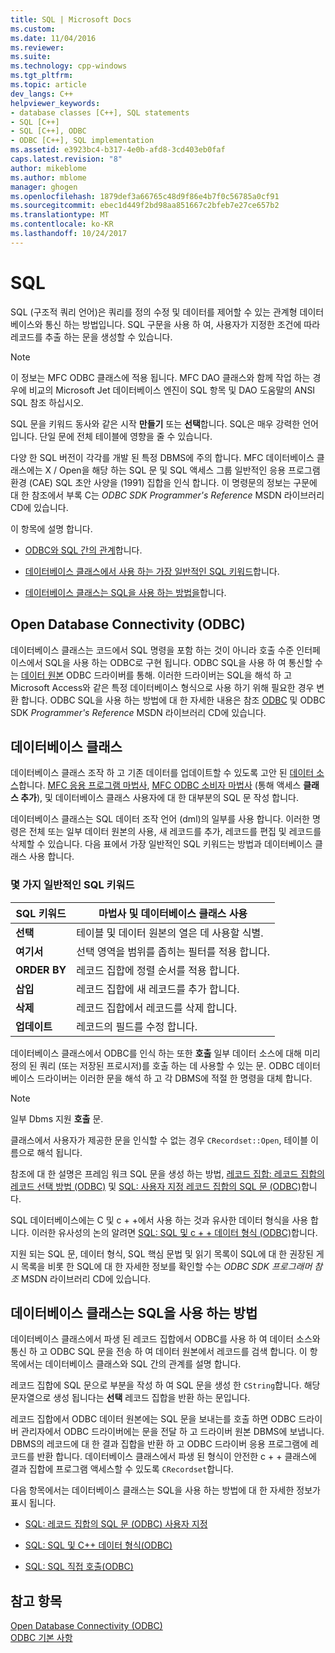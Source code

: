```yaml
---
title: SQL | Microsoft Docs
ms.custom: 
ms.date: 11/04/2016
ms.reviewer: 
ms.suite: 
ms.technology: cpp-windows
ms.tgt_pltfrm: 
ms.topic: article
dev_langs: C++
helpviewer_keywords:
- database classes [C++], SQL statements
- SQL [C++]
- SQL [C++], ODBC
- ODBC [C++], SQL implementation
ms.assetid: e3923bc4-b317-4e0b-afd8-3cd403eb0faf
caps.latest.revision: "8"
author: mikeblome
ms.author: mblome
manager: ghogen
ms.openlocfilehash: 1879def3a66765c48d9f86e4b7f0c56785a0cf91
ms.sourcegitcommit: ebec1d449f2bd98aa851667c2bfeb7e27ce657b2
ms.translationtype: MT
ms.contentlocale: ko-KR
ms.lasthandoff: 10/24/2017
---
```

# <a name="sql"></a>SQL
SQL (구조적 쿼리 언어)은 쿼리를 정의 수정 및 데이터를 제어할 수 있는 관계형 데이터베이스와 통신 하는 방법입니다. SQL 구문을 사용 하 여, 사용자가 지정한 조건에 따라 레코드를 추출 하는 문을 생성할 수 있습니다.  
  
> [!NOTE]
>  이 정보는 MFC ODBC 클래스에 적용 됩니다. MFC DAO 클래스와 함께 작업 하는 경우에 비교의 Microsoft Jet 데이터베이스 엔진이 SQL 항목 및 DAO 도움말의 ANSI SQL 참조 하십시오.  
  
 SQL 문을 키워드 동사와 같은 시작 **만들기** 또는 **선택**합니다. SQL은 매우 강력한 언어입니다. 단일 문에 전체 테이블에 영향을 줄 수 있습니다.  
  
 다양 한 SQL 버전이 각각를 개발 된 특정 DBMS에 주의 합니다. MFC 데이터베이스 클래스에는 X / Open을 해당 하는 SQL 문 및 SQL 액세스 그룹 일반적인 응용 프로그램 환경 (CAE) SQL 초안 사양을 (1991) 집합을 인식 합니다. 이 명령문의 정보는 구문에 대 한 참조에서 부록 C는 *ODBC SDK* *Programmer's Reference* MSDN 라이브러리 CD에 있습니다.  
  
 이 항목에 설명 합니다.  
  
-   [ODBC와 SQL 간의 관계](#_core_open_database_connectivity_.28.odbc.29)합니다.  
  
-   [데이터베이스 클래스에서 사용 하는 가장 일반적인 SQL 키워드](#_core_the_database_classes)합니다.  
  
-   [데이터베이스 클래스는 SQL을 사용 하는 방법을](#_core_how_the_database_classes_use_sql)합니다.  
  
##  <a name="_core_open_database_connectivity_.28.odbc.29"></a>Open Database Connectivity (ODBC)  
 데이터베이스 클래스는 코드에서 SQL 명령을 포함 하는 것이 아니라 호출 수준 인터페이스에서 SQL을 사용 하는 ODBC로 구현 됩니다. ODBC SQL을 사용 하 여 통신할 수는 [데이터 원본](../../data/odbc/data-source-odbc.md) ODBC 드라이버를 통해. 이러한 드라이버는 SQL을 해석 하 고 Microsoft Access와 같은 특정 데이터베이스 형식으로 사용 하기 위해 필요한 경우 변환 합니다. ODBC SQL을 사용 하는 방법에 대 한 자세한 내용은 참조 [ODBC](../../data/odbc/odbc-basics.md) 및 ODBC SDK *Programmer's Reference* MSDN 라이브러리 CD에 있습니다.  
  
##  <a name="_core_the_database_classes"></a>데이터베이스 클래스  
 데이터베이스 클래스 조작 하 고 기존 데이터를 업데이트할 수 있도록 고안 된 [데이터 소스](../../data/odbc/data-source-odbc.md)합니다. [MFC 응용 프로그램 마법사](../../mfc/reference/database-support-mfc-application-wizard.md), [MFC ODBC 소비자 마법사](../../mfc/reference/adding-an-mfc-odbc-consumer.md) (통해 액세스 **클래스 추가**), 및 데이터베이스 클래스 사용자에 대 한 대부분의 SQL 문 작성 합니다.  
  
 데이터베이스 클래스는 SQL 데이터 조작 언어 (dml)의 일부를 사용 합니다. 이러한 명령은 전체 또는 일부 데이터 원본의 사용, 새 레코드를 추가, 레코드를 편집 및 레코드를 삭제할 수 있습니다. 다음 표에서 가장 일반적인 SQL 키워드는 방법과 데이터베이스 클래스 사용 합니다.  
  
### <a name="some-common-sql-keywords"></a>몇 가지 일반적인 SQL 키워드  
  
|SQL 키워드|마법사 및 데이터베이스 클래스 사용|  
|-----------------|---------------------------------------------|  
|**선택**|테이블 및 데이터 원본의 열은 데 사용할 식별.|  
|**여기서**|선택 영역을 범위를 좁히는 필터를 적용 합니다.|  
|**ORDER BY**|레코드 집합에 정렬 순서를 적용 합니다.|  
|**삽입**|레코드 집합에 새 레코드를 추가 합니다.|  
|**삭제**|레코드 집합에서 레코드를 삭제 합니다.|  
|**업데이트**|레코드의 필드를 수정 합니다.|  
  
 데이터베이스 클래스에서 ODBC를 인식 하는 또한 **호출** 일부 데이터 소스에 대해 미리 정의 된 쿼리 (또는 저장된 프로시저)를 호출 하는 데 사용할 수 있는 문. ODBC 데이터베이스 드라이버는 이러한 문을 해석 하 고 각 DBMS에 적절 한 명령을 대체 합니다.  
  
> [!NOTE]
>  일부 Dbms 지원 **호출** 문.  
  
 클래스에서 사용자가 제공한 문을 인식할 수 없는 경우 `CRecordset::Open`, 테이블 이름으로 해석 됩니다.  
  
 참조에 대 한 설명은 프레임 워크 SQL 문을 생성 하는 방법, [레코드 집합: 레코드 집합의 레코드 선택 방법 (ODBC)](../../data/odbc/recordset-how-recordsets-select-records-odbc.md) 및 [SQL: 사용자 지정 레코드 집합의 SQL 문 (ODBC)](../../data/odbc/sql-customizing-your-recordsets-sql-statement-odbc.md)합니다.  
  
 SQL 데이터베이스에는 C 및 c + +에서 사용 하는 것과 유사한 데이터 형식을 사용 합니다. 이러한 유사성의 논의 알려면 [SQL: SQL 및 c + + 데이터 형식 (ODBC)](../../data/odbc/sql-sql-and-cpp-data-types-odbc.md)합니다.  
  
 지원 되는 SQL 문, 데이터 형식, SQL 핵심 문법 및 읽기 목록이 SQL에 대 한 권장된 게시 목록을 비롯 한 SQL에 대 한 자세한 정보를 확인할 수는 *ODBC SDK* *프로그래머 참조*  MSDN 라이브러리 CD에 있습니다.  
  
##  <a name="_core_how_the_database_classes_use_sql"></a>데이터베이스 클래스는 SQL을 사용 하는 방법  
 데이터베이스 클래스에서 파생 된 레코드 집합에서 ODBC를 사용 하 여 데이터 소스와 통신 하 고 ODBC SQL 문을 전송 하 여 데이터 원본에서 레코드를 검색 합니다. 이 항목에서는 데이터베이스 클래스와 SQL 간의 관계를 설명 합니다.  
  
 레코드 집합에 SQL 문으로 부분을 작성 하 여 SQL 문을 생성 한 `CString`합니다. 해당 문자열으로 생성 됩니다는 **선택** 레코드 집합을 반환 하는 문입니다.  
  
 레코드 집합에서 ODBC 데이터 원본에는 SQL 문을 보내는를 호출 하면 ODBC 드라이버 관리자에서 ODBC 드라이버에는 문을 전달 하 고 드라이버 원본 DBMS에 보냅니다. DBMS의 레코드에 대 한 결과 집합을 반환 하 고 ODBC 드라이버 응용 프로그램에 레코드를 반환 합니다. 데이터베이스 클래스에서 파생 된 형식이 안전한 c + + 클래스에 결과 집합에 프로그램 액세스할 수 있도록 `CRecordset`합니다.  
  
 다음 항목에서는 데이터베이스 클래스는 SQL을 사용 하는 방법에 대 한 자세한 정보가 표시 됩니다.  
  
-   [SQL: 레코드 집합의 SQL 문 (ODBC) 사용자 지정](../../data/odbc/sql-customizing-your-recordsets-sql-statement-odbc.md)  
  
-   [SQL: SQL 및 C++ 데이터 형식(ODBC)](../../data/odbc/sql-sql-and-cpp-data-types-odbc.md)  
  
-   [SQL: SQL 직접 호출(ODBC)](../../data/odbc/sql-making-direct-sql-calls-odbc.md)  
  
## <a name="see-also"></a>참고 항목  
 [Open Database Connectivity (ODBC)](../../data/odbc/open-database-connectivity-odbc.md)   
 [ODBC 기본 사항](../../data/odbc/odbc-basics.md)